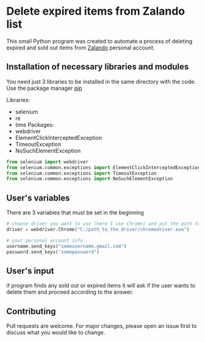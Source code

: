 # Delete expired items from Zalando list

This small Python program was created to automate a process of deleting expired and sold out items from [Zalando](https://www.zalando.se) personal account.

## Installation of necessary libraries and modules

You need just 3 libraries to be installed in the same directory with the code.
Use the package manager [pip](https://pip.pypa.io/en/stable/)


 Libraries:
- selenium
- re
- time
Packages:
- webdriver
- ElementClickInterceptedException
- TimeoutException
- NoSuchElementException

```python
from selenium import webdriver
from selenium.common.exceptions import ElementClickInterceptedException
from selenium.common.exceptions import TimeoutException
from selenium.common.exceptions import NoSuchElementException
```

## User's variables
There are 3 variables that must be set in the beginning

```python
# choose driver you want to use (here I use Chrome) and put the path to it in brackets
driver = webdriver.Chrome("C:/path_to_the_driver/chromedriver.exe")

# your personal account info
username.send_keys("someusername.gmail.com")
password.send_keys("somepassword")
```

## User's input

if program finds any sold out or expired items it will ask if the user wants to delete them 
and proceed according to the answer.

## Contributing
Pull requests are welcome. For major changes, please open an issue first to discuss what you would like to change.